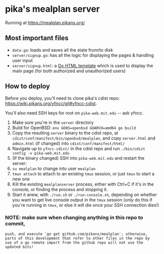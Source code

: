 # pika's mealplan server

Running at <https://mealplan.pikans.org/>

## Most important files

* `data.go`: loads and saves all the state from/to disk
* `server/signup.go`: has all the logic for displaying the pages & handling user input
* `server/signup.html`: a [Go HTML template](https://golang.org/pkg/text/template/) which is used to display the main page (for both authorized and unauthorized users)

## How to deploy

Before you deploy, you'll need to clone pika's cdist repo: <https://wiki.pikans.org/yfncc/git#yfncc-cdist>.

You'll also need SSH keys for root on `pika-web.mit.edu` -- ask yfncc.

1. Make sure you're in the `server` directory
2. Build for OpenBSD: `env GOOS=openbsd GOARCH=amd64 go build`
3. Copy the resulting `server` binary to the cdist repo, at `cdist/conf/manifest/bin/openbsd/mealplan`, and copy `server.html` and `admin.html` (if changed) into `cdist/conf/manifest/html/`
4. Navigate up to `yfncc-cdist/` in the cdist repo and run `./bin/cdist config -v pika-web.mit.edu`
5. (If the binary changed) SSH into `pika-web.mit.edu` and restart the server:
  1. `su mealplan` to change into user `mealplan`
  2. `tmux attach` to attach to an existing `tmux` session, or just `tmux` to start a new one
  3. Kill the existing `mealplanserver` process, either with Ctrl+C if it's in the console, or finding the process and stopping it.
  4. Start it anew, with `./run.sh` or `./run-console.sh`, depending on whether you want to get live console output in the `tmux` session (*only* do this if you're running in `tmux`, or else it will die once your SSH connection dies!)
  
### NOTE: make sure when changing anything in this repo to commit,
    push, and execute `go get github.com/pikans/mealplan`; otherwise,
    parts of this development that refer to other files in the repo by
    use of a go remote import from the github repo will not use the
    updated bits!